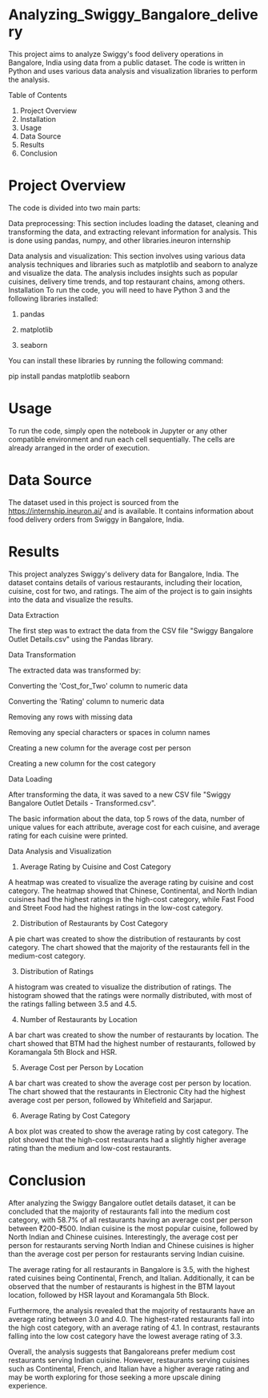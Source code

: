 # Analyzing_Swiggy_Bangalore_delivery

This project aims to analyze Swiggy's food delivery operations in Bangalore, India using data from a public dataset. The code is written in Python and uses various data analysis and visualization libraries to perform the analysis.

Table of Contents

1. Project Overview
2. Installation
3. Usage
4. Data Source
5. Results
6. Conclusion


# Project Overview

The code is divided into two main parts:

Data preprocessing:
This section includes loading the dataset, cleaning and transforming the data, and extracting relevant information for analysis. This is done using pandas, numpy, and other libraries.ineuron internship

Data analysis and visualization:
This section involves using various data analysis techniques and libraries such as matplotlib and seaborn to analyze and visualize the data. The analysis includes insights such as popular cuisines, delivery time trends, and top restaurant chains, among others. Installation To run the code, you will need to have Python 3 and the following libraries installed:

1. pandas

2. matplotlib

3. seaborn

You can install these libraries by running the following command:

pip install pandas matplotlib seaborn

# Usage

To run the code, simply open the notebook in Jupyter or any other compatible environment and run each cell sequentially. The cells are already arranged in the order of execution.

# Data Source

The dataset used in this project is sourced from the https://internship.ineuron.ai/  and is available. It contains information about food delivery orders from Swiggy in Bangalore, India.

# Results

This project analyzes Swiggy's delivery data for Bangalore, India. The dataset contains details of various restaurants, including their location, cuisine, cost for two, and ratings. The aim of the project is to gain insights into the data and visualize the results.

Data Extraction

The first step was to extract the data from the CSV file "Swiggy Bangalore Outlet Details.csv" using the Pandas library.

Data Transformation

The extracted data was transformed by:

Converting the 'Cost_for_Two' column to numeric data

Converting the 'Rating' column to numeric data

Removing any rows with missing data

Removing any special characters or spaces in column names

Creating a new column for the average cost per person

Creating a new column for the cost category

Data Loading

After transforming the data, it was saved to a new CSV file "Swiggy Bangalore Outlet Details - Transformed.csv".

The basic information about the data, top 5 rows of the data, number of unique values for each attribute, average cost for each cuisine, and average rating for each cuisine were printed.

Data Analysis and Visualization

1. Average Rating by Cuisine and Cost Category

A heatmap was created to visualize the average rating by cuisine and cost category. The heatmap showed that Chinese, Continental, and North Indian cuisines had the highest ratings in the high-cost category, while Fast Food and Street Food had the highest ratings in the low-cost category.

2. Distribution of Restaurants by Cost Category

A pie chart was created to show the distribution of restaurants by cost category. The chart showed that the majority of the restaurants fell in the medium-cost category.

3. Distribution of Ratings

A histogram was created to visualize the distribution of ratings. The histogram showed that the ratings were normally distributed, with most of the ratings falling between 3.5 and 4.5.

4. Number of Restaurants by Location

A bar chart was created to show the number of restaurants by location. The chart showed that BTM had the highest number of restaurants, followed by Koramangala 5th Block and HSR.

5. Average Cost per Person by Location

A bar chart was created to show the average cost per person by location. The chart showed that the restaurants in Electronic City had the highest average cost per person, followed by Whitefield and Sarjapur.

6. Average Rating by Cost Category

A box plot was created to show the average rating by cost category. The plot showed that the high-cost restaurants had a slightly higher average rating than the medium and low-cost restaurants.

# Conclusion

After analyzing the Swiggy Bangalore outlet details dataset, it can be concluded that the majority of restaurants fall into the medium cost category, with 58.7% of all restaurants having an average cost per person between ₹200-₹500. Indian cuisine is the most popular cuisine, followed by North Indian and Chinese cuisines. Interestingly, the average cost per person for restaurants serving North Indian and Chinese cuisines is higher than the average cost per person for restaurants serving Indian cuisine.

The average rating for all restaurants in Bangalore is 3.5, with the highest rated cuisines being Continental, French, and Italian. Additionally, it can be observed that the number of restaurants is highest in the BTM layout location, followed by HSR layout and Koramangala 5th Block.

Furthermore, the analysis revealed that the majority of restaurants have an average rating between 3.0 and 4.0. The highest-rated restaurants fall into the high cost category, with an average rating of 4.1. In contrast, restaurants falling into the low cost category have the lowest average rating of 3.3.

Overall, the analysis suggests that Bangaloreans prefer medium cost restaurants serving Indian cuisine. However, restaurants serving cuisines such as Continental, French, and Italian have a higher average rating and may be worth exploring for those seeking a more upscale dining experience.

